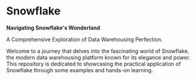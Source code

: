 # Snowflake

**Navigating Snowflake's Wonderland**

A Comprehensive Exploration of Data Warehousing Perfection.

Welcome to a journey that delves into the fascinating world of Snowflake, the modern data warehousing platform known for its elegance and power. This repository is dedicated to showcasing the practical application of Snowflake through some examples and hands-on learning.
